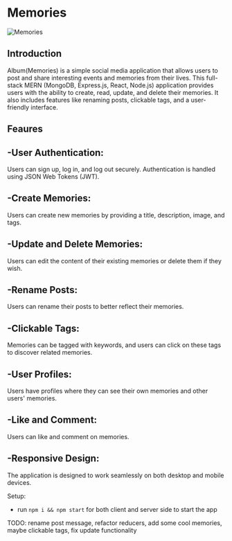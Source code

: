 # Memories

![Memories](https://i.ibb.co/Z8Y0CJv/Screenshot-2020-10-30-at-11-10-04.png)

## Introduction


Album(Memories) is a simple social media application that allows users to post and share interesting events and memories from their lives. This full-stack MERN (MongoDB, Express.js, React, Node.js) application provides users with the ability to create, read, update, and delete their memories. It also includes features like renaming posts, clickable tags, and a user-friendly interface.

## Feaures

## -User Authentication: 
Users can sign up, log in, and log out securely. Authentication is handled using JSON Web Tokens (JWT).
## -Create Memories: 
Users can create new memories by providing a title, description, image, and tags.
## -Update and Delete Memories:
Users can edit the content of their existing memories or delete them if they wish.
## -Rename Posts: 
Users can rename their posts to better reflect their memories.
## -Clickable Tags: 
Memories can be tagged with keywords, and users can click on these tags to discover related memories.
## -User Profiles: 
Users have profiles where they can see their own memories and other users' memories.
## -Like and Comment: 
Users can like and comment on memories.
## -Responsive Design: 
The application is designed to work seamlessly on both desktop and mobile devices.



Setup:
- run ```npm i && npm start``` for both client and server side to start the app

TODO: rename post message, refactor reducers, add some cool memories, maybe clickable tags, fix update functionality
